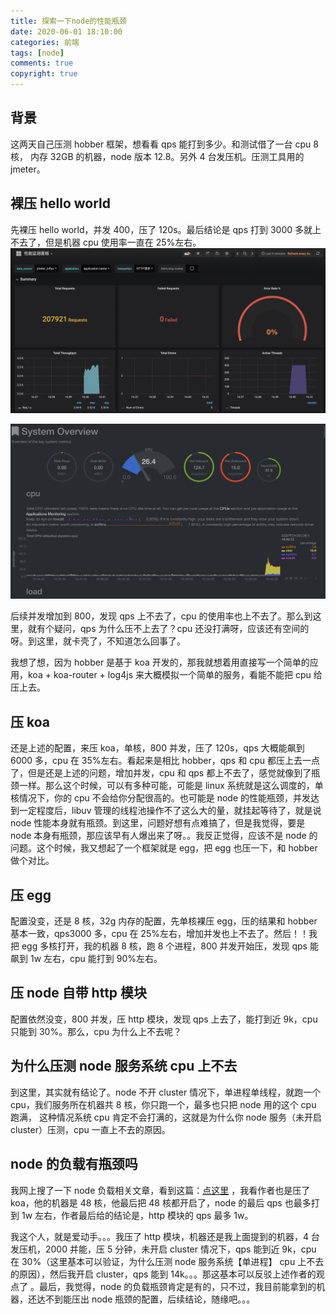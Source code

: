 ```yaml
---
title: 探索一下node的性能瓶颈
date: 2020-06-01 18:10:00
categories: 前端
tags: [node]
comments: true
copyright: true
---
```


## 背景

这两天自己压测 hobber 框架，想看看 qps 能打到多少。和测试借了一台 cpu 8 核， 内存 32GB 的机器，node 版本 12.8。另外 4 台发压机。压测工具用的 jmeter。<!--more-->

## 裸压 hello world

先裸压 hello world，并发 400，压了 120s。最后结论是 qps 打到 3000 多就上不去了，但是机器 cpu 使用率一直在 25%左右。
![](/images/node_pro/hobber01.png)

![](/images/node_pro/hobber02.png)

后续并发增加到 800，发现 qps 上不去了，cpu 的使用率也上不去了。那么到这里，就有个疑问，qps 为什么压不上去了？cpu 还没打满呀，应该还有空间的呀。到这里，就卡壳了，不知道怎么回事了。

我想了想，因为 hobber 是基于 koa 开发的，那我就想着用直接写一个简单的应用，koa + koa-router + log4js 来大概模拟一个简单的服务，看能不能把 cpu 给压上去。

## 压 koa

还是上述的配置，来压 koa，单核，800 并发，压了 120s，qps 大概能飙到 6000 多，cpu 在 35%左右。看起来是相比 hobber，qps 和 cpu 都压上去一点了，但是还是上述的问题，增加并发，cpu 和 qps 都上不去了，感觉就像到了瓶颈一样。那么这个时候，可以有多种可能，可能是 linux 系统就是这么调度的，单核情况下，你的 cpu 不会给你分配很高的。也可能是 node 的性能瓶颈，并发达到一定程度后，libuv 管理的线程池操作不了这么大的量，就挂起等待了，就是说 node 性能本身就有瓶颈。到这里，问题好想有点难搞了，但是我觉得，要是 node 本身有瓶颈，那应该早有人爆出来了呀。。我反正觉得，应该不是 node 的问题。这个时候，我又想起了一个框架就是 egg，把 egg 也压一下，和 hobber 做个对比。

## 压 egg

配置没变，还是 8 核，32g 内存的配置，先单核裸压 egg，压的结果和 hobber 基本一致，qps3000 多，cpu 在 25%左右，增加并发也上不去了。然后！！我把 egg 多核打开，我的机器 8 核，跑 8 个进程，800 并发开始压，发现 qps 能飙到 1w 左右，cpu 能打到 90%左右。

## 压 node 自带 http 模块

配置依然没变，800 并发，压 http 模块，发现 qps 上去了，能打到近 9k，cpu 只能到 30%。那么，cpu 为什么上不去呢？

## 为什么压测 node 服务系统 cpu 上不去

到这里，其实就有结论了。node 不开 cluster 情况下，单进程单线程，就跑一个 cpu，我们服务所在机器共 8 核，你只跑一个，最多也只把 node 用的这个 cpu 跑满， 这种情况系统 cpu 肯定不会打满的，这就是为什么你 node 服务（未开启 cluster）压测，cpu 一直上不去的原因。

## node 的负载有瓶颈吗

我网上搜了一下 node 负载相关文章，看到这篇：[点这里](https://www.cnblogs.com/cqq626/p/7775196.html) ，我看作者也是压了 koa，他的机器是 48 核，他最后把 48 核都开启了，node 的最后 qps 也最多打到 1w 左右，作者最后给的结论是，http 模块的 qps 最多 1w。

我这个人，就是爱动手。。。我压了 http 模块，机器还是我上面提到的机器，4 台发压机，2000 并能，压 5 分钟，未开启 cluster 情况下，qps 能到近 9k，cpu 在 30%（这里基本可以验证，为什么压测 node 服务系统【单进程】 cpu 上不去 的原因），然后我开启 cluster，qps 能到 14k。。。那这基本可以反驳上述作者的观点了
。最后，我觉得，node 的负载瓶颈肯定是有的，只不过，我目前能拿到的机器，还达不到能压出 node 瓶颈的配置，后续结论，随缘吧。。。

